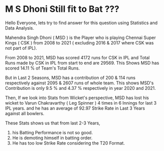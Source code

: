 # M S Dhoni Still fit to Bat ???

Hello Everyone,
lets try to find answer for this question using Statistics and Data Analysis.

Mahendra Singh Dhoni ( MSD ) is the Player who is playing Chennai Super Kings ( CSK ) from 2008 to 2021 ( excluding 2016 & 2017 where CSK was not part of IPL).

From 2008 to 2021, MSD has scored 4172 runs for CSK in IPL and Total Runs made by CSK in IPL from start to end are 29569. This Shows MSD has scored 14.11 % of Team's Total Runs.

But in Last 2 Seasons, MSD has a contribution of 200 & 114 runs respectively against 2095 & 2607 runs of whole team. This shows MSD's Contribution is only 9.5 % and 4.37 % respectively in year 2020 and 2021.

Then, If we look into Stats from Wicket's perspective, MSD has lost his wicket to Varun Chakravarthy ( Leg Spinner ) 4 times in 6 Innings for last 3 IPL years. and he has an average of 92.97 Strike Rate in Last 3 Years against all bowlers.

These Stats shows us that from last 2-3 Years,

1. his Batting Performance is not so good.
2. He is demoting himself in batting order.
3. He has too low Strike Rate considering the T20 Format.
